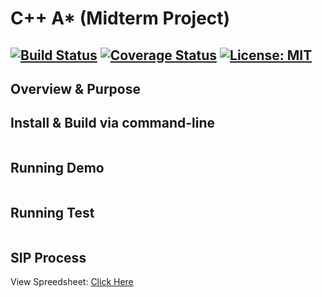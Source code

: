 # C++ A* (Midterm Project)
[![Build Status](https://travis-ci.org/reggie2010/cpp-A_star.svg?branch=master)](https://travis-ci.org/reggie2010/cpp-A_star)
[![Coverage Status](https://coveralls.io/repos/github/reggie2010/cpp-A_star/badge.svg?branch=master)](https://coveralls.io/github/reggie2010/cpp-A_star?branch=master)
[![License: MIT](https://img.shields.io/badge/License-MIT-yellow.svg)](LICENSE.md)
---

## Overview & Purpose


## Install & Build via command-line
```

```


## Running Demo
```

```


## Running Test
```

```

## SIP Process
View Spreedsheet: [Click Here](https://docs.google.com/spreadsheets/d/1-gAjTy0ooMH7pE0F6lr0A7RAmAapvc0R1SgJPUTk70g/edit?usp=sharing)
